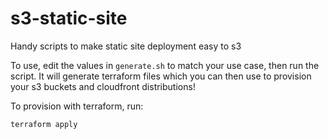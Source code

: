 # s3-static-site

Handy scripts to make static site deployment easy to s3

To use, edit the values in `generate.sh` to match your use case, then run the script.  It will generate terraform files which you can then use to provision your s3 buckets and cloudfront distributions!

To provision with terraform, run:

```bash
terraform apply
```
